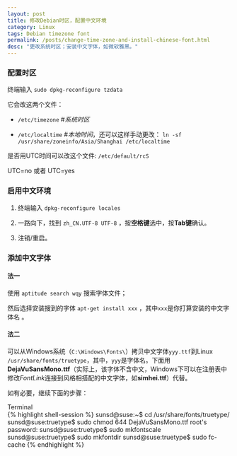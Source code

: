 ```yaml
---
layout: post
title: 修改Debian时区，配置中文环境
category: Linux
tags: Debian timezone font
permalink: /posts/change-time-zone-and-install-chinese-font.html
desc: "更改系统时区；安装中文字体，如微软雅黑。"
---
```

### 配置时区
终端输入 `sudo dpkg-reconfigure tzdata`

它会改这两个文件：

- `/etc/timezone` #*系统时区*

- `/etc/localtime` #*本地时间*，还可以这样手动更改：
    `ln -sf /usr/share/zoneinfo/Asia/Shanghai /etc/localtime`

是否用UTC时间可以改这个文件: `/etc/default/rcS`

UTC=no 或者 UTC=yes

### 启用中文环境
1. 终端输入 `dpkg-reconfigure locales`

2. 一路向下，找到 `zh_CN.UTF-8 UTF-8` ，按**空格键**选中，按**Tab键**确认。

3. 注销/重启。

### 添加中文字体
#### 法一
使用 `aptitude search wqy` 搜索字体文件；

然后选择安装搜到的字体 `apt-get install xxx` ，其中`xxx`是你打算安装的中文字体名 。

#### 法二
可以从Windows系统（`C:\Windows\Fonts\`）拷贝中文字体`yyy.ttf`到Linux `/usr/share/fonts/truetype`，其中，`yyy`是字体名。下面用**DejaVuSansMono.ttf**（实际上，该字体不含中文，Windows下可以在注册表中修改*FontLink*连接到风格相搭配的中文字体，如**simhei.ttf**）代替。

如有必要，继续下面的步骤：

<div class="panel panel-default terminal">
  <div class="panel-heading">Terminal</div>
  <div class="panel-body">
{% highlight shell-session %}
sunsd@suse:~$ cd /usr/share/fonts/truetype/
sunsd@suse:truetype$ sudo chmod 644 DejaVuSansMono.ttf
root's password:
sunsd@suse:truetype$ sudo mkfontscale
sunsd@suse:truetype$ sudo mkfontdir
sunsd@suse:truetype$ sudo fc-cache
{% endhighlight %}
  </div>
</div>
